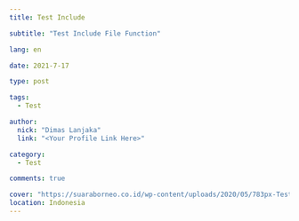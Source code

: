```yaml
---
title: Test Include

subtitle: "Test Include File Function"

lang: en

date: 2021-7-17

type: post

tags:
  - Test

author:
  nick: "Dimas Lanjaka"
  link: "<Your Profile Link Here>"

category:
  - Test

comments: true

cover: "https://suaraborneo.co.id/wp-content/uploads/2020/05/783px-Test-Logo.svg_.png"
location: Indonesia
---
```


<!--
<%- gravatar('a@abc.com' {s: 40, d: 'https://via.placeholder.com/150'}) %>

<%- list_from_file("src-posts/The Legend Of Neverland/Quiz/quiz.txt") %>
-->

<!-- readfile source/_posts/Test/Helper/readfile.md -->
